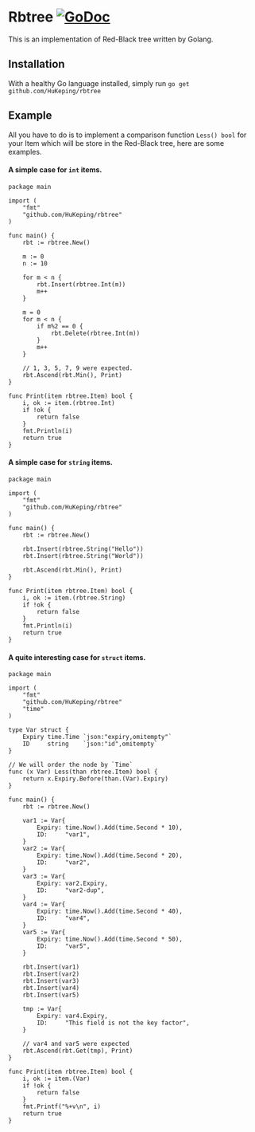 # Rbtree  [![GoDoc](https://godoc.org/github.com/HuKeping/rbtree?status.svg)](https://godoc.org/github.com/HuKeping/rbtree)

This is an implementation of Red-Black tree written by Golang.

## Installation

With a healthy Go language installed, simply run `go get github.com/HuKeping/rbtree`

## Example
All you have to do is to implement a comparison function `Less() bool` for your Item
which will be store in the Red-Black tree, here are some examples.
#### A simple case for `int` items.
	package main
	
	import (
		"fmt"
		"github.com/HuKeping/rbtree"
	)
	
	func main() {
		rbt := rbtree.New()
	
		m := 0
		n := 10
	
		for m < n {
			rbt.Insert(rbtree.Int(m))
			m++
		}
	
		m = 0
		for m < n {
			if m%2 == 0 {
				rbt.Delete(rbtree.Int(m))
			}
			m++
		}

		// 1, 3, 5, 7, 9 were expected.
		rbt.Ascend(rbt.Min(), Print)
	}
	
	func Print(item rbtree.Item) bool {
		i, ok := item.(rbtree.Int)
		if !ok {
			return false
		}
		fmt.Println(i)
		return true
	}

#### A simple case for `string` items.
	package main
	
	import (
		"fmt"
		"github.com/HuKeping/rbtree"
	)
	
	func main() {
		rbt := rbtree.New()
	
		rbt.Insert(rbtree.String("Hello"))
		rbt.Insert(rbtree.String("World"))

		rbt.Ascend(rbt.Min(), Print)
	}
	
	func Print(item rbtree.Item) bool {
		i, ok := item.(rbtree.String)
		if !ok {
			return false
		}
		fmt.Println(i)
		return true
	}

#### A quite interesting case for `struct` items.
	package main
	
	import (
		"fmt"
		"github.com/HuKeping/rbtree"
		"time"
	)
	
	type Var struct {
		Expiry time.Time `json:"expiry,omitempty"`
		ID     string    `json:"id",omitempty`
	}
	
	// We will order the node by `Time`
	func (x Var) Less(than rbtree.Item) bool {
		return x.Expiry.Before(than.(Var).Expiry)
	}
	
	func main() {
		rbt := rbtree.New()
	
		var1 := Var{
			Expiry: time.Now().Add(time.Second * 10),
			ID:     "var1",
		}
		var2 := Var{
			Expiry: time.Now().Add(time.Second * 20),
			ID:     "var2",
		}
		var3 := Var{
			Expiry: var2.Expiry,
			ID:     "var2-dup",
		}
		var4 := Var{
			Expiry: time.Now().Add(time.Second * 40),
			ID:     "var4",
		}
		var5 := Var{
			Expiry: time.Now().Add(time.Second * 50),
			ID:     "var5",
		}
	
		rbt.Insert(var1)
		rbt.Insert(var2)
		rbt.Insert(var3)
		rbt.Insert(var4)
		rbt.Insert(var5)
	
		tmp := Var{
			Expiry: var4.Expiry,
			ID:     "This field is not the key factor",
		}
	
		// var4 and var5 were expected
		rbt.Ascend(rbt.Get(tmp), Print)
	}
	
	func Print(item rbtree.Item) bool {
		i, ok := item.(Var)
		if !ok {
			return false
		}
		fmt.Printf("%+v\n", i)
		return true
	}
